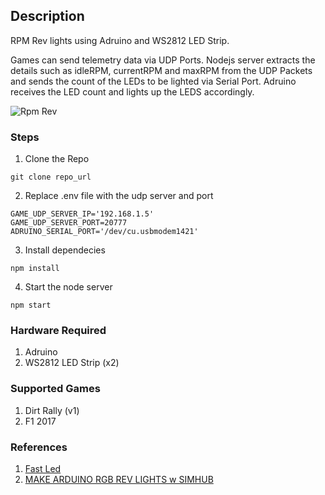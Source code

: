 ## Description
RPM Rev lights using Adruino and WS2812 LED Strip.

Games can send telemetry data via UDP Ports. Nodejs server extracts the details such as idleRPM, currentRPM and maxRPM from the UDP Packets and sends the count of the LEDs to be lighted via Serial Port. Adruino receives the LED count and lights up the LEDS accordingly.

![Rpm Rev](https://github.com/Rajavn6789/adruino-rpm-rev-lights/blob/master/assets/rpm_rev_lights.gif)


### Steps
1. Clone the Repo
```
git clone repo_url
```

2. Replace .env file with the udp server and port
```
GAME_UDP_SERVER_IP='192.168.1.5'
GAME_UDP_SERVER_PORT=20777
ADRUINO_SERIAL_PORT='/dev/cu.usbmodem1421'
```

3. Install dependecies
```
npm install
```

4. Start the node server
```
npm start
```

### Hardware Required
1. Adruino
2. WS2812 LED Strip (x2)

### Supported Games
1. Dirt Rally (v1)
2. F1 2017

### References
1. [Fast Led](http://fastled.io/)
2. [MAKE ARDUINO RGB REV LIGHTS w SIMHUB](https://www.youtube.com/watch?v=u5kZjg_sJdg)
